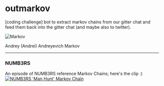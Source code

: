 # outmarkov
[coding challenge] bot to extract markov chains from our gitter chat and feed them back into the gitter chat (and maybe also to twitter).

![Markov](http://upload.wikimedia.org/wikipedia/commons/7/70/AAMarkov.jpg)

Andrey (Andrei) Andreyevich Markov

---
### NUMB3RS
An episode of NUMB3RS reference Markov Chains; here's the clip :)
[![NUMB3RS 'Man Hunt' Markov Chain](http://img.youtube.com/vi/guyOTPTpgIM/0.jpg)](http://www.youtube.com/watch?v=guyOTPTpgIM)
